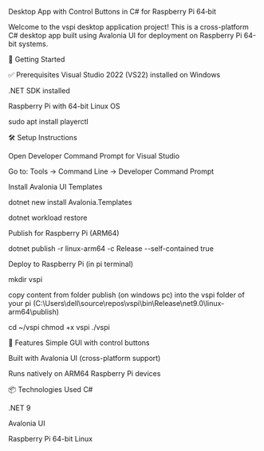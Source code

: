 Desktop App with Control Buttons in C# for Raspberry Pi 64‐bit

Welcome to the vspi desktop application project! This is a cross-platform C# desktop app built using Avalonia UI for deployment on Raspberry Pi 64-bit systems.

🚀 Getting Started

✅ Prerequisites Visual Studio 2022 (VS22) installed on Windows

.NET SDK installed

Raspberry Pi with 64-bit Linux OS

sudo apt install playerctl

🛠️ Setup Instructions

Open Developer Command Prompt for Visual Studio

Go to: Tools → Command Line → Developer Command Prompt

Install Avalonia UI Templates

dotnet new install Avalonia.Templates

dotnet workload restore

Publish for Raspberry Pi (ARM64)

dotnet publish -r linux-arm64 -c Release --self-contained true

Deploy to Raspberry Pi (in pi terminal)

mkdir vspi

copy content from folder publish (on windows pc) into the vspi folder of your pi (C:\Users\dell\source\repos\vspi\bin\Release\net9.0\linux-arm64\publish)

cd ~/vspi
chmod +x vspi
./vspi

🧩 Features Simple GUI with control buttons

Built with Avalonia UI (cross-platform support)

Runs natively on ARM64 Raspberry Pi devices

📦 Technologies Used C#

.NET 9

Avalonia UI

Raspberry Pi 64-bit Linux
